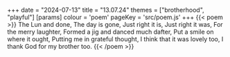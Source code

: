 +++
date = "2024-07-13"
title = "13.07.24"
themes = ["brotherhood", "playful"]
[params]
  colour = 'poem'
  pageKey = 'src/poem.js'
+++
{{< poem >}}
The Lun and done,
The day is gone,
Just right it is,
Just right it was,
For the merry laughter,
Formed a jig and danced much dafter,
Put a smile on where it ought,
Putting me in grateful thought,
I think that it was lovely too,
I thank God for my brother too.
{{< /poem >}}